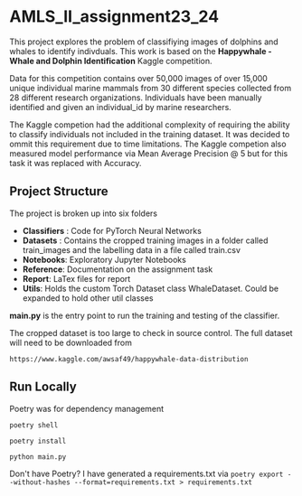 # AMLS_II_assignment23_24

This project explores the problem of classifiying images of dolphins and whales to identify indivduals. This work 
is based on the **Happywhale - Whale and Dolphin Identification** Kaggle competition.

Data for this competition contains over 50,000 images of over 15,000 unique individual marine mammals from 30 different species collected from 28 different research organizations. 
Individuals have been manually identified and given an individual\_id by marine researchers.

The Kaggle competion had the additional complexity of requiring the ability to classify individuals not included in the training dataset. It was decided to ommit this requirement due to time limitations. The Kaggle competion also measured model performance via Mean Average Precision @ 5 but for this task it was replaced with Accuracy.


## Project Structure

The project is broken up into six folders

* **Classifiers** : Code for PyTorch Neural Networks
* **Datasets** : Contains the cropped training images in a folder called train_images and the labelling data in a file called train.csv
* **Notebooks**: Exploratory Jupyter Notebooks
* **Reference**: Documentation on the assignment task
* **Report**: LaTex files for report
* **Utils**: Holds the custom Torch Dataset class WhaleDataset. Could be expanded to hold other util classes

**main.py** is the entry point to run the training and testing of the classifier. 

The cropped dataset is too large to check in source control. The full dataset will need to be downloaded from

```https://www.kaggle.com/awsaf49/happywhale-data-distribution```



## Run Locally 

Poetry was for dependency management

``` poetry shell ```

``` poetry install ```

``` python main.py ```


Don't have Poetry? I have generated a requirements.txt via 
```poetry export --without-hashes --format=requirements.txt > requirements.txt ``` 

